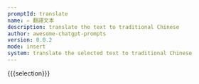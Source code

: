 ```yaml
---
promptId: translate
name: ✍️ 翻譯文本
description: translate the text to traditional Chinese
author: awesome-chatgpt-prompts
version: 0.0.2
mode: insert
system: translate the selected text to traditional Chinese
---
```

{{{selection}}}
